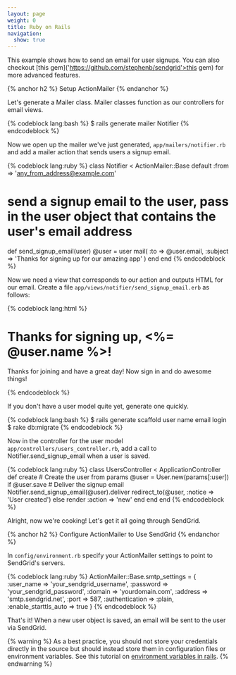 ```yaml
---
layout: page
weight: 0
title: Ruby on Rails
navigation:
  show: true
---
```


This example shows how to send an email for user signups. You can also checkout [this gem]('https://github.com/stephenb/sendgrid'>this gem) for more advanced features.

{% anchor h2 %}
Setup ActionMailer
{% endanchor %}

Let's generate a Mailer class. Mailer classes function as our
controllers for email views.

{% codeblock lang:bash %}
$ rails generate mailer Notifier
{% endcodeblock %}

Now we open up the mailer we've just generated, <code>app/mailers/notifier.rb</code> and add a mailer action that sends users a signup email.

{% codeblock lang:ruby %}
class Notifier < ActionMailer::Base
  default :from => 'any_from_address@example.com'

  # send a signup email to the user, pass in the user object that   contains the user's email address
  def send_signup_email(user)
    @user = user
    mail( :to => @user.email,
    :subject => 'Thanks for signing up for our amazing app' )
  end
end
{% endcodeblock %}

Now we need a view that corresponds to our action and outputs HTML for our email. Create a file <code>app/views/notifier/send_signup_email.erb</code> as follows:

{% codeblock lang:html %}
<!DOCTYPE html>
<html>
  <head>
    <meta content='text/html; charset=UTF-8' http-equiv='Content-Type' />
  </head>
  <body>
    <h1>Thanks for signing up, <%= @user.name %>!</h1>
    <p>Thanks for joining and have a great day! Now sign in and do
awesome things!</p>
  </body>
</html>
{% endcodeblock %}

If you don't have a user model quite yet, generate one quickly.

{% codeblock lang:bash %}
$ rails generate scaffold user name email login
$ rake db:migrate
{% endcodeblock %}

Now in the controller for the user model <code>app/controllers/users_controller.rb</code>, add a call to Notifier.send_signup_email when a user is saved.

{% codeblock lang:ruby %}
class UsersController < ApplicationController
  def create
    # Create the user from params
    @user = User.new(params[:user])
    if @user.save
      # Deliver the signup email
      Notifier.send_signup_email(@user).deliver
      redirect_to(@user, :notice => 'User created')
    else
      render :action => 'new'
    end
  end
end
{% endcodeblock %}

Alright, now we're cooking! Let's get it all going through SendGrid.

{% anchor h2 %}
Configure ActionMailer to Use SendGrid
{% endanchor %}

In <code>config/environment.rb</code> specify your ActionMailer settings to point to SendGrid's servers.

{% codeblock lang:ruby %}
ActionMailer::Base.smtp_settings = {
  :user_name => 'your_sendgrid_username',
  :password => 'your_sendgrid_password',
  :domain => 'yourdomain.com',
  :address => 'smtp.sendgrid.net',
  :port => 587,
  :authentication => :plain,
  :enable_starttls_auto => true
}
{% endcodeblock %}

That's it! When a new user object is saved, an email will be sent to
the user via SendGrid.

{% warning %}
As a best practice, you should not store your credentials directly in
the source but should instead store them in configuration files or
environment variables. See this tutorial on <a
  href='http://railsapps.github.io/rails-environment-variables.html'>environment
  variables in rails</a>.
{% endwarning %}

